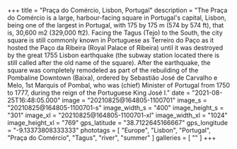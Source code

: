 +++
title = "Praça do Comércio, Lisbon, Portugal"
description = "The Praça do Comércio is a large, harbour-facing square in Portugal's capital, Lisbon, being one of the largest in Portugal, with 175 by 175 m (574 by 574 ft), that is, 30,600 m2 (329,000 ft2). Facing the Tagus (Tejo) to the South, the city square is still commonly known in Portuguese as Terreiro do Paço as it hosted the Paço da Ribeira (Royal Palace of Ribeira) until it was destroyed by the great 1755 Lisbon earthquake (the subway station located there is still called after the old name of the square). After the earthquake, the square was completely remodeled as part of the rebuilding of the Pombaline Downtown (Baixa), ordered by Sebastião José de Carvalho e Melo, 1st Marquis of Pombal, who was (chief) Minister of Portugal from 1750 to 1777, during the reign of the Portuguese King José I."
date = "2021-08-25T16:48:05.000"
image = "20210825@164805-1100701"
image_s = "20210825@164805-1100701-s"
image_width_s = "400"
image_height_s = "301"
image_xl = "20210825@164805-1100701-xl"
image_width_xl = "1024"
image_height_xl = "769"
gps_latitude = "38.7122645166667"
gps_longitude = "-9.13373808333333"
phototags = [ "Europe", "Lisbon", "Portugal", "Praça do Comércio", "Tagus", "river", "summer" ]
galleries = [ "" ]
+++

